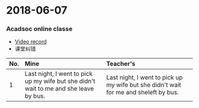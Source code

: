 
2018-06-07
===========
### Acadsoc online classe
* [Video record](http://joinclassroom.quanshi.com/record/index/3168657/s4rB75phXua8TbvJOSFkxQd1EZz3jiLV/36887f30235f63ac895f1066764154f99229f4ff/0)  
* 课堂纠错

|No.| Mine| Teacher's|
|:--|:---|:--|
| 1 | Last night, I went to pick up my wife but she didn't wait to me and she leave by bus.| Last night, I went to pick up my wife but she didn't wait for me and sheleft by bus.|
